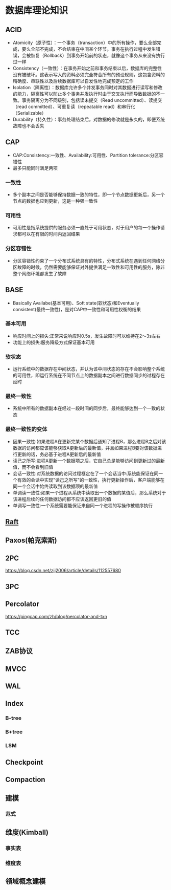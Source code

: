 # 数据库理论知识

## ACID
- Atomicity（原子性）：一个事务（transaction）中的所有操作，要么全部完成，要么全部不完成，不会结束在中间某个环节。事务在执行过程中发生错误，会被恢复（Rollback）到事务开始前的状态，就像这个事务从来没有执行过一样
- Consistency（一致性）：在事务开始之前和事务结束以后，数据库的完整性没有被破坏。这表示写入的资料必须完全符合所有的预设规则，这包含资料的精确度、串联性以及后续数据库可以自发性地完成预定的工作
- Isolation（隔离性）：数据库允许多个并发事务同时对其数据进行读写和修改的能力，隔离性可以防止多个事务并发执行时由于交叉执行而导致数据的不一致。事务隔离分为不同级别，包括读未提交（Read uncommitted）、读提交（read committed）、可重复读（repeatable read）和串行化（Serializable）
- Durability（持久性）：事务处理结束后，对数据的修改就是永久的，即便系统故障也不会丢失 

## CAP
- CAP:Consistency:一致性、Availability:可用性、Partition tolerance:分区容错性
- 最多只能同时满足两项

### 一致性
- 多个副本之间是否能够保持数据一致的特性，即一个节点数据更新后，另一个节点的数据也应到更新，这是一种强一致性
### 可用性
- 可用性是指系统提供的服务必须一直处于可用状态，对于用户的每一个操作请求都可以在有限的时间内返回结果
### 分区容错性
- 分区容错性约束了一个分布式系统具有的特性，分布式系统在遇到任何网络分区故障的时候，仍然需要能够保证对外提供满足一致性和可用性的服务，除非整个网络环境都发生了故障

## BASE
- Basically Availabe(基本可用)、Soft state(软状态)和Eventually consistent(最终一致性)，是对CAP中一致性和可用性权衡的结果

### 基本可用
- 响应时间上的损失:正常来说响应时0.5s，发生故障时可以维持在2～3s左右
- 功能上的损失:服务降级方式保证基本可用
### 软状态
- 运行系统中的数据存在中间状态，并认为该中间状态的存在不会影响整个系统的可用性，即运行系统在不同节点上的数据副本之间进行数据同步的过程存在延时
### 最终一致性
- 系统中所有的数据副本在经过一段时间的同步后，最终能够达到一个一致的状态
### 最终一致性的变体
- 因果一致性:如果进程A在更新完某个数据后通知了进程B，那么进程B之后对该数据的访问都应该能够获取A更新后的最新值，并且如果进程B要对该数据进行更新的话，务必基于进程A更新后的最新值
- 读己之所写:进程A更新一个数据项之后，它自己总是能够访问到更新过的最新值，而不会看到旧值
- 会话一致性:对系统数据的访问过程框定在了一个会话当中:系统能保证在同一个有效的会话中实现"读己之所写"的一致性，执行更新操作后，客户端能够在同一个会话中始终读取到该数据项的最新值
- 单调读一致性:如果一个进程从系统中读取出一个数据的某值后，那么系统对于该进程后续的任何数据访问都不应该返回更旧的值
- 单调写一致性:一个系统需要能保证来自同一个进程的写操作被顺序执行

## [Raft](https://raft.github.io/)

## Paxos(帕克索斯)
## 2PC
https://blog.csdn.net/zjj2006/article/details/112557680
## 3PC
## Percolator
https://pingcap.com/zh/blog/percolator-and-txn
## TCC
## ZAB协议
## MVCC
## WAL
## Index
### B-tree
### B+tree
### LSM
## Checkpoint
## Compaction
## 建模
### 范式
## 维度(Kimball) 
### 事实表
### 维度表
## 领域概念建模